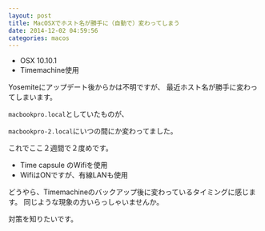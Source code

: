 ```yaml
---
layout: post
title: MacOSXでホスト名が勝手に（自動で）変わってしまう
date: 2014-12-02 04:59:56
categories: macos
---
```

<ul>
<li>OSX 10.10.1</li>
<li>Timemachine使用</li>
</ul>

<p>Yosemiteにアップデート後からかは不明ですが、
最近ホスト名が勝手に変わってしまいます。</p>

<p><code>macbookpro.local</code>としていたものが、</p>

<p><code>macbookpro-2.local</code>にいつの間にか変わってました。</p>

<p>これでここ２週間で２度めです。</p>

<ul>
<li>Time capsule のWifiを使用</li>
<li>WifiはONですが、有線LANも使用</li>
</ul>

<p>どうやら、Timemachineのバックアップ後に変わっているタイミングに感じます。
同じような現象の方いらっしゃいませんか。</p>

<p>対策を知りたいです。</p>
